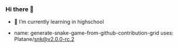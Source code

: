 ### Hi there 👋
- 🌱 I’m currently learning in highschool

<!--
**khqun/khqun** is a ✨ _special_ ✨ repository because its `README.md` (this file) appears on your GitHub profile.

Here are some ideas to get you started:

- 🔭 I’m currently working on ...
-  I’m currently learning ...
- 👯 I’m looking to collaborate on ...
- 🤔 I’m looking for help with ...
- 💬 Ask me about ...
- 📫 How to reach me: ...
- 😄 Pronouns: ...
- ⚡ Fun fact: ...
-->
- name: generate-snake-game-from-github-contribution-grid
  uses: Platane/snk@v2.0.0-rc.2
